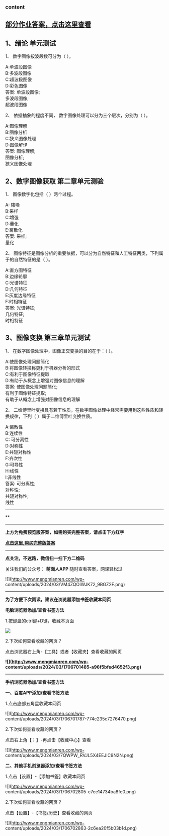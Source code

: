 ### content

## [部分作业答案，点击这里查看](http://mooc.mengmianren.com/mooc/337632.html)

## 1、绪论 单元测试

1、 数字图像按波段数可分为（       ）。

A:单波段图像  
B:多波段图像  
C:超波段图像  
D:彩色图像  
答案: 单波段图像;  
多波段图像;  
超波段图像  

2、 依据抽象的程度不同， 数字图像处理可以分为三个层次，分别为（     ）。

A:图像理解  
B:图像分析  
C:狭义图像处理  
D:图像解译  
答案: 图像理解;  
图像分析;  
狭义图像处理

##

## 2、数字图像获取 第二章单元测验

1、  图像数字化包括（       ）两个过程。

A: 降噪  
B:采样  
C:增强  
D:量化  
E:离散化  
答案: 采样;  
量化

2、 图像特征是图像分析的重要依据，可以分为自然特征和人工特征两类，下列属于的自然特征的是（     ）。

A:直方图特征  
B:边缘轮廓  
C:光谱特征  
D:几何特征  
E:灰度边缘特征  
F:时相特征  
答案: 光谱特征;  
几何特征;  
时相特征

##

## 3、图像变换 第三章单元测试

1、 在数字图像处理中，图像正交变换的目的在于：（       ）。

A:使图像处理问题简化  
B:将图像转换称更利于机器分析的形式  
C:有利于图像特征提取  
D:有助于从概念上增强对图像信息的理解  
答案: 使图像处理问题简化;  
有利于图像特征提取;  
有助于从概念上增强对图像信息的理解

2、 二维傅里叶变换具有若干性质，在数字图像处理中经常需要用到这些性质和转换规律，下列（       ）属于二维傅里叶变换性质。

A:离散性  
B:连续性  
C: 可分离性  
D:对称性  
E:共轭对称性  
F:齐次性  
G:可导性  
H:线性  
I:非线性  
答案:  可分离性;  
对称性;  
共轭对称性;  
线性

* * *

**

* * *

**上方为免费预览版答案，如需购买完整答案，请点击下方红字**

[**点击这里,购买完整版答案**](http://mooc.mengmianren.com/mooc/102918.html)

* * *

**点关注，不迷路，微信扫一扫下方二维码**

关注我们的公众号： **萌面人APP** 随时查看答案，网课轻松过

![](http://www.mengmianren.com/wp-
content/uploads/2024/03/VM4ZQOIWJK72_9BGZ2F.png)

* * *

**为了方便下次阅读，建议在浏览器添加书签收藏本网页**

**电脑浏览器添加/查看书签方法**

1.按键盘的ctrl键+D键，收藏本页面

![](http://www.mengmianren.com/wp-content/uploads/2024/03/AF9T_JKKHAJN.png)

2.下次如何查看收藏的网页？

点击浏览器右上角-【工具】或者【收藏夹】查看收藏的网页

**![](http://www.mengmianren.com/wp-
content/uploads/2024/03/1706701485-a96f5bfed4652f3.png)**

* * *

**手机浏览器添加/查看书签方法**

**一、百度APP添加/查看书签方法**

1.点击底部五角星收藏本网页

![](http://www.mengmianren.com/wp-
content/uploads/2024/03/1706701787-774c235c7276470.png)

2.下次如何查看收藏的网页？

点击右上角【┇】-再点击【收藏中心】查看

![](http://www.mengmianren.com/wp-
content/uploads/2024/03/7QWPW_RVJL5X4EEJIC9N2N.png)

**二、其他手机浏览器添加/查看书签方法**

1.点击【设置】-【添加书签】收藏本网页

![](http://www.mengmianren.com/wp-
content/uploads/2024/03/1706702805-c7ee14734ba8fe0.png)

2.下次如何查看收藏的网页？

点击【设置】-【书签/历史】查看收藏的网页

![](http://www.mengmianren.com/wp-
content/uploads/2024/03/1706702863-2c6ea20f5b03b1d.png)

